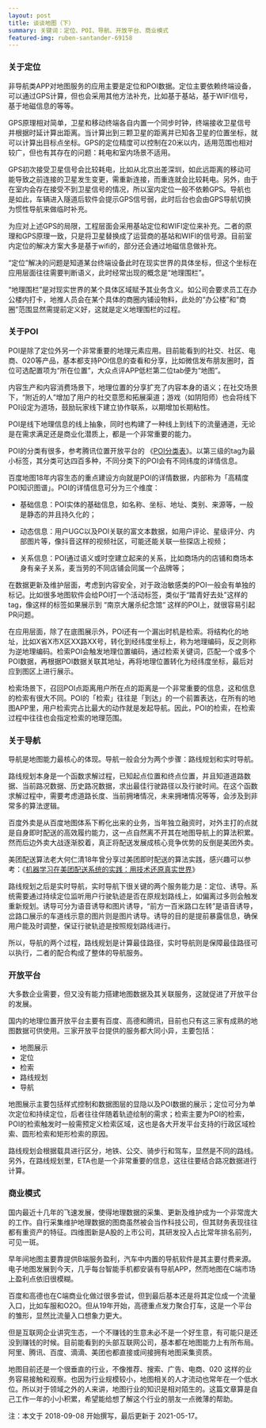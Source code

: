 ```yaml
---
layout: post
title: 谈谈地图（下）
summary: 关键词：定位、POI、导航、开放平台、商业模式
featured-img: ruben-santander-69158
---
```

### 关于定位

非导航类APP对地图服务的应用主要是定位和POI数据。定位主要依赖终端设备，可以通过GPS计算，但也会采用其他方法补充，比如基于基站，基于WIFI信号，基于地磁信息的等等。

GPS原理相对简单，卫星和移动终端各自内置一个同步时钟，终端接收卫星信号并根据时延计算出距离。当计算出到三颗卫星的距离并已知各卫星的位置坐标，就可以计算出目标点坐标。GPS的定位精度可以控制在20米以内，适用范围也相对较广，但也有其存在的问题：耗电和室内场景不适用。

GPS初次接受卫星信号会比较耗电，比如从北京出差深圳，如此远距离的移动可能导致之前连接的卫星发生变更，需重新连接，而重连就会比较耗电。另外，由于在室内会存在接受不到卫星信号的情况，所以室内定位一般不依赖GPS。导航也是如此，车辆进入隧道后软件会提示GPS信号弱，此时后台也会由GPS导航切换为惯性导航来做临时补充。

为应对上述GPS的局限，工程层面会采用基站定位和WIFI定位来补充。二者的原理和GPS原理一致，只是将卫星替换成了运营商的基站和WIFI的信号源。目前室内定位的解决方案大多是基于wifi的，部分还会通过地磁信息做补充。

“定位”解决的问题是知道某台终端设备此时在现实世界的具体坐标，但这个坐标在应用层面往往需要判断语义，此时经常出现的概念是“地理围栏”。

“地理围栏”是对现实世界的某个具体区域赋予其业务含义。如公司会要求员工在办公楼内打卡，地推人员会在某个具体的商圈内铺设物料，此处的“办公楼”和“商圈”范围显然需提前定义好，这就是定义地理围栏的过程。


### 关于POI

POI是除了定位外另一个非常重要的地理元素应用。目前能看到的社交、社区、电商、020等产品，基本都支持POI信息的查看和分享，比如微信发布朋友圈时，首位可选配置项为“所在位置”，大众点评APP低栏第二位tab便为“地图”。

内容生产和内容消费场景下，地理位置的分享扩充了内容本身的语义；在社交场景下，“附近的人”增加了用户的社交意愿和拓展渠道；游戏（如阴阳师）也会将线下POI设定为道场，鼓励玩家线下建立协作联系，以期增加长期粘性。

POI是线下地理信息的线上抽象，同时也构建了一种线上到线下的流量通道，无论是在需求满足还是商业化潜质上，都是一个非常重要的能力。

POI的分类有很多，参考腾讯位置开放平台的 《[POI分类表](https://lbs.qq.com/service/webService/webServiceGuide/webServiceAppendix)》。以第三级的tag为最小标签，其分类可达四百多种，不同分类下的POI会有不同纬度的详情信息。

百度地图18年内容生态的重点建设方向就是POI的详情数据，内部称为「高精度POI知识图谱」。POI的详情信息可分为三个维度：

* 基础信息：POI实体的基础信息，如名称、坐标、地址、类别、来源等，一般是静态的并且持久化的；

* 动态信息：用户UGC以及POI关联的富文本数据，如用户评论、星级评分、内部图片等，像抖音这样的视频社区，可能还能关联一些探店上视频；

* 关系信息：POI通过语义或时空建立起来的关系，比如商场内的店铺和商场本身有亲子关系，麦当劳的不同店铺会同属一个品牌等；

在数据更新及维护层面，考虑到内容安全，对于政治敏感类的POI一般会有单独的标记。比如很多地图软件会给POI打一个活动标签，类似于“踏青好去处”这样的tag，像这样的标签如果展示到 “南京大屠杀纪念馆“ 这样的POI上，就很容易引起PR问题。


在应用层面，除了在底图展示外，POI还有一个漏出时机是检索。将结构化的地址，比如X省X市X区XX路XX号，转化到经纬度坐标上，称为地理编码，反之则称为逆地理编码。检索POI会触发地理位置编码，通过检索关键词，匹配一个或多个POI数据，再根据POI数据关联其地址，再将地理位置转化为经纬度坐标，最后对应到图区上进行展示。

检索场景下，召回POI点距离用户所在点的距离是一个非常重要的信息，这和信息的检索有很大不同。POI的「检索」往往是「到达」的一个前置表达，在所有的地图APP里，用户检索完占比最大的动作就是发起导航。因此，POI的检索，在检索过程中往往也会指定检索的地理范围。


### 关于导航

导航是地图能力最核心的体现。导航一般会分为两个步骤：路线规划和实时导航。

路线规划本身是一个函数求解过程，已知起点位置和终点位置，并且知道道路数据、当前路况数据、历史路况数据，求出最佳行驶路径以及行驶时间。在这个函数求解过程中，需要考虑道路长度、当前拥堵情况，未来拥堵情况等等，会涉及到非常多的算法逻辑。

百度外卖是从百度地图体系下孵化出来的业务，当年独立融资时，对外主打的点就是自身即时配送的高效履约能力，这一点自然离不开其在地图导航上的算法积累。然而后边外卖大战逐渐胶着，真正将配送发展成核心竞争优势的反倒是美团外卖。

美团配送算法老大何仁清18年曾分享过美团即时配送的算法实践，感兴趣可以参考：《[机器学习在美团配送系统的实践：用技术还原真实世界](https://tech.meituan.com/2018/12/13/machine-learning-in-distribution-practice.html)》

路线规划之后是实时导航，实时导航下很关键的两个服务能力是：定位、诱导。系统需要通过持续定位监听用户行驶轨迹是否在原规划路线上，如偏离过多则会触发重新规划。诱导可分为语音诱导和图片诱导，“前方一百米路口左转”是语音诱导，岔路口展示的车道线示意的图片则是图片诱导。诱导的目的是提前暴露信息，确保用户能及时调整，保证行驶轨迹是按照规划路线进行。

所以，导航的两个过程，路线规划是计算最佳路径，实时导航则是保障最佳路径可以执行，二者的配合构成了整体的导航服务。


### 开放平台

大多数企业需要，但又没有能力搭建地图数据及其关联服务，这就促进了开放平台的发展。

国内的地理位置开放平台主要有百度、高德和腾讯，目前也只有这三家有成熟的地图数据可供使用。三家开放平台提供的服务都大同小异，主要包括：

* 地图展示
* 定位
* 检索
* 路线规划
* 导航

地图展示主要包括样式控制和数据图层的显隐以及POI数据的展示；定位可分为单次定位和持续定位，后者往往伴随着轨迹绘制的需求；检索主要为POI的检索，POI的检索触发时一般需预定义检索区域，这也是各大开发平台支持的行政区域检索、圆形检索和矩形检索的原因。

路线规划会根据载具进行区分，地铁、公交、骑步行和驾车，显然是不同的路线。另外，在路线规划里，ETA也是一个非常重要的信息，这往往要结合路况数据进行计算。

### 商业模式

国内最近十几年的飞速发展，使得地理数据的采集、更新及维护成为一个非常庞大的工作。自行采集维护地理数据的图商虽然被会当作科技公司，但其财务表现往往都有重资产的特征。四维图新是A股的上市公司，其研发投入占比常年排名前列，可见一斑。

早年间地图主要靠提供B端服务盈利，汽车中内置的导航软件是其主要付费来源。电子地图发展到今天，几乎每台智能手机都安装有导航APP，然而地图在C端市场上盈利点依旧很模糊。

百度和高德也在C端商业化做过很多尝试，但到最后基本还是将其定位成一个流量入口，比如车服和O2O。但从19年开始，高德重点发力聚合打车，这是一个平台的雏形，显然比流量入口想象力更大。

但是互联网企业讲究生态，一个不赚钱的生意未必不是一个好生意，有可能只是还没到赚钱的时候。目前能看到的头部互联网公司，基本都在地图能力上有所布局。阿里、腾讯、百度、滴滴、美团也都直接或间接拥有地图采集资质。

地图目前还是一个很垂直的行业，不像推荐、搜索、广告、电商、020 这样的业务容易接触和观察。也因为行业规模较小，地图相关的人才流动也常年在一个低水位。所以对于领域之外的人来讲，地图行业的知识是相对陌生的。这篇文章算是自己工作一年的小小积累，希望能给想了解这个行业的朋友一点微薄的帮助。



注：本文于 2018-09-08 开始撰写，最后更新于 2021-05-17。
